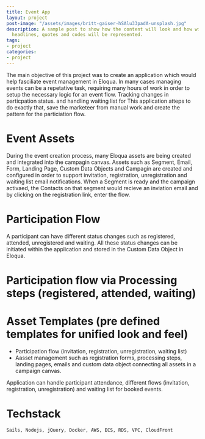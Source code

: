 ```yaml
---
title: Event App
layout: project
post-image: "/assets/images/britt-gaiser-hSAlu33padA-unsplash.jpg"
description: A sample post to show how the content will look and how will different
  headlines, quotes and codes will be represented.
tags:
- project
categories:
- project
---
```


The main objective of this project was to create an application which would help fasciliate event management in Eloqua. In many cases managing events can be a repetative task,
requiring many hours of work in order to setup the necessary logic for an event flow. Tracking changes in particpation status. and handling waiting list for 
This application atteps to do exactly that, save the marketeer from manual work and create the pattern for the particiation flow.

# Event Assets
During the event creation process, many Eloqua assets are being created and integrated into the campagin canvas. Assets such as Segment, Email, Form, Landing Page, Custom Data Objects and Campagin are created and configured in order to support invitation, registration, unregistration and waiting list email notifications. When a Segment is ready and the campaign activaed, the Contacts on that 
segment would recieve an inviation email and by clicking on the registration link, enter the flow.

# Participation Flow
A participant can have different status changes such as registered, attended, unregistered and waiting. All these status changes can be initiated within the application and stored in 
the Custom Data Object in Eloqua. 

# Participation flow via Processing steps (registered, attended, waiting)

# Asset Templates (pre defined templates for unified look and feel)

- Participation flow (invitation, registration, unregistration, waiting list)
- Aasset management such as registration forms, processing steps, landing pages,  emails and custom data object connecting all assets in a campaign canvas.

Application can handle participant attendance, different flows (invitation, registration, unregistration) and waiting list for booked events.

# Techstack
`Sails, Nodejs, jQuery, Docker, AWS, ECS, RDS, VPC, CloudFront`

